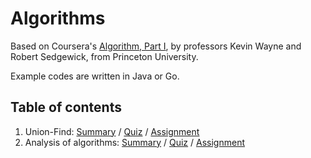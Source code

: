 # Algorithms

Based on Coursera's [Algorithm, Part I](https://class.coursera.org/algs4partI-010), by professors Kevin Wayne and Robert Sedgewick, from Princeton University.

Example codes are written in Java or Go.

## Table of contents

1. Union-Find: [Summary](./01_union-find/readme.md) / [Quiz](./01_union-find/quiz.md) / [Assignment](./01_union-find/assignment.md)
2. Analysis of algorithms: [Summary](./01_analysis-of-algorithms/summary.md) / [Quiz](./01_analysis-of-algorithms/quiz.md) / [Assignment](./01_analysis-of-algorithms/assignment.md)
